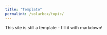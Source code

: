 ```yaml
---
title: "Template"
permalink: /solarbox/topic/
---
```


This site is still a template - fill it with markdown!
